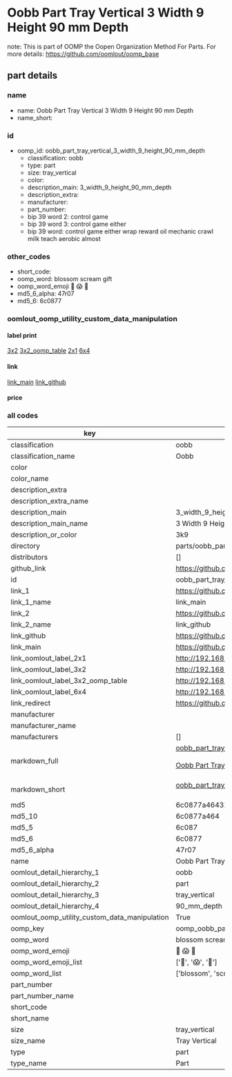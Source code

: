 # Oobb Part Tray Vertical 3 Width 9 Height 90 mm Depth  

note: This is part of OOMP the Oopen Organization Method For Parts. For more details: https://github.com/oomlout/oomp_base

##  part details
  







### name
* name: Oobb Part Tray Vertical 3 Width 9 Height 90 mm Depth
* name_short: 
### id
* oomp_id: oobb_part_tray_vertical_3_width_9_height_90_mm_depth
  * classification: oobb
  * type: part
  * size: tray_vertical
  * color: 
  * description_main: 3_width_9_height_90_mm_depth
  * description_extra: 
  * manufacturer: 
  * part_number: 
  * bip 39 word 2: control game
  * bip 39 word 3: control game either
  * bip 39 word: control game either wrap reward oil mechanic crawl milk teach aerobic almost

### other_codes
* short_code: 
* oomp_word: blossom scream gift
* oomp_word_emoji :blossom: :scream: :gift:
* md5_6_alpha: 47r07
* md5_6: 6c0877






### oomlout_oomp_utility_custom_data_manipulation
#### label print
[3x2](http://192.168.1.245:1112/?label=oomp%2047r07)
[3x2_oomp_table](http://192.168.1.108:1112/?label=oomp%2047r07)
[2x1](http://192.168.1.242:1112/?label=oomp%2047r07)
[6x4](http://192.168.1.55:1112/?label=oomp%2047r07)    

#### link

[link_main](https://github.com/oomlout/oomlout_oomp_version_1_messy/tree/main/parts/oobb_part_tray_vertical_3_width_9_height_90_mm_depth) [link_github](https://github.com/oomlout/oomlout_oomp_version_1_messy/tree/main/parts/oobb_part_tray_vertical_3_width_9_height_90_mm_depth)                             

#### price







### all codes 
| key | value |  
| --- | --- |  
| classification | oobb |  
| classification_name | Oobb |  
| color |  |  
| color_name |  |  
| description_extra |  |  
| description_extra_name |  |  
| description_main | 3_width_9_height_90_mm_depth |  
| description_main_name | 3 Width 9 Height 90 mm Depth |  
| description_or_color | 3k9 |  
| directory | parts/oobb_part_tray_vertical_3_width_9_height_90_mm_depth |  
| distributors | [] |  
| github_link | https://github.com/oomlout/oomlout_oomp_part_src/tree/main/parts/oobb_part_tray_vertical_3_width_9_height_90_mm_depth |  
| id | oobb_part_tray_vertical_3_width_9_height_90_mm_depth |  
| link_1 | https://github.com/oomlout/oomlout_oomp_version_1_messy/tree/main/parts/oobb_part_tray_vertical_3_width_9_height_90_mm_depth |  
| link_1_name | link_main |  
| link_2 | https://github.com/oomlout/oomlout_oomp_version_1_messy/tree/main/parts/oobb_part_tray_vertical_3_width_9_height_90_mm_depth |  
| link_2_name | link_github |  
| link_github | https://github.com/oomlout/oomlout_oomp_version_1_messy/tree/main/parts/oobb_part_tray_vertical_3_width_9_height_90_mm_depth |  
| link_main | https://github.com/oomlout/oomlout_oomp_version_1_messy/tree/main/parts/oobb_part_tray_vertical_3_width_9_height_90_mm_depth |  
| link_oomlout_label_2x1 | http://192.168.1.242:1112/?label=oomp%2047r07 |  
| link_oomlout_label_3x2 | http://192.168.1.245:1112/?label=oomp%2047r07 |  
| link_oomlout_label_3x2_oomp_table | http://192.168.1.108:1112/?label=oomp%2047r07 |  
| link_oomlout_label_6x4 | http://192.168.1.55:1112/?label=oomp%2047r07 |  
| link_redirect | https://github.com/oomlout/oomlout_oomp_version_1_messy/tree/main/parts/oobb_part_tray_vertical_3_width_9_height_90_mm_depth |  
| manufacturer |  |  
| manufacturer_name |  |  
| manufacturers | [] |  
| markdown_full | [oobb_part_tray_vertical_3_width_9_height_90_mm_depth](none)<br>[](none)<br>[Oobb Part Tray Vertical 3 Width 9 Height 90 Mm Depth](none)<br><br> |  
| markdown_short | [oobb_part_tray_vertical_3_width_9_height_90_mm_depth](none)<br><br> |  
| md5 | 6c0877a46432b146675c5fe08e17c97b |  
| md5_10 | 6c0877a464 |  
| md5_5 | 6c087 |  
| md5_6 | 6c0877 |  
| md5_6_alpha | 47r07 |  
| name | Oobb Part Tray Vertical 3 Width 9 Height 90 mm Depth |  
| oomlout_detail_hierarchy_1 | oobb |  
| oomlout_detail_hierarchy_2 | part |  
| oomlout_detail_hierarchy_3 | tray_vertical |  
| oomlout_detail_hierarchy_4 | 90_mm_depth |  
| oomlout_oomp_utility_custom_data_manipulation | True |  
| oomp_key | oomp_oobb_part_tray_vertical_3_width_9_height_90_mm_depth |  
| oomp_word | blossom scream gift |  
| oomp_word_emoji | :blossom: :scream: :gift: |  
| oomp_word_emoji_list | [':blossom:', ':scream:', ':gift:'] |  
| oomp_word_list | ['blossom', 'scream', 'gift'] |  
| part_number |  |  
| part_number_name |  |  
| short_code |  |  
| short_name |  |  
| size | tray_vertical |  
| size_name | Tray Vertical |  
| type | part |  
| type_name | Part |  
